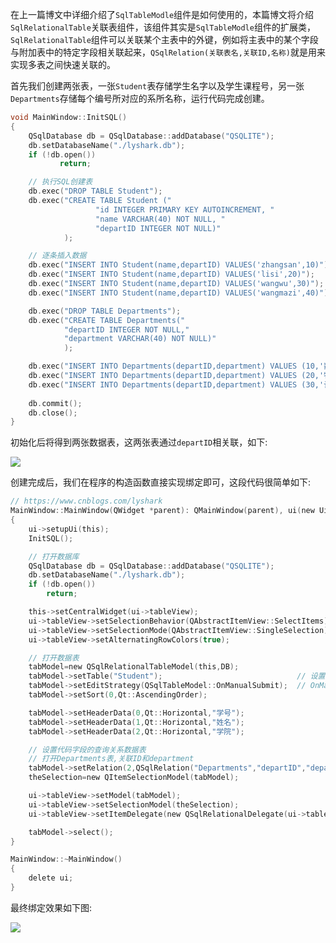 在上一篇博文中详细介绍了`SqlTableModle`组件是如何使用的，本篇博文将介绍`SqlRelationalTable`关联表组件，该组件其实是`SqlTableModle`组件的扩展类，`SqlRelationalTable`组件可以关联某个主表中的外键，例如将主表中的某个字段与附加表中的特定字段相关联起来，`QSqlRelation(关联表名,关联ID,名称)`就是用来实现多表之间快速关联的。

首先我们创建两张表，一张`Student`表存储学生名字以及学生课程号，另一张`Departments`存储每个编号所对应的系所名称，运行代码完成创建。
```C
void MainWindow::InitSQL()
{
    QSqlDatabase db = QSqlDatabase::addDatabase("QSQLITE");
    db.setDatabaseName("./lyshark.db");
    if (!db.open())
           return;

    // 执行SQL创建表
    db.exec("DROP TABLE Student");
    db.exec("CREATE TABLE Student ("
                   "id INTEGER PRIMARY KEY AUTOINCREMENT, "
                   "name VARCHAR(40) NOT NULL, "
                   "departID INTEGER NOT NULL)"
            );

    // 逐条插入数据
    db.exec("INSERT INTO Student(name,departID) VALUES('zhangsan',10)");
    db.exec("INSERT INTO Student(name,departID) VALUES('lisi',20)");
    db.exec("INSERT INTO Student(name,departID) VALUES('wangwu',30)");
    db.exec("INSERT INTO Student(name,departID) VALUES('wangmazi',40)");

    db.exec("DROP TABLE Departments");
    db.exec("CREATE TABLE Departments("
            "departID INTEGER NOT NULL,"
            "department VARCHAR(40) NOT NULL)"
            );

    db.exec("INSERT INTO Departments(departID,department) VALUES (10,'数学学院')");
    db.exec("INSERT INTO Departments(departID,department) VALUES (20,'物理学院')");
    db.exec("INSERT INTO Departments(departID,department) VALUES (30,'计算机学院')");
    
    db.commit();
    db.close();
}
```

初始化后将得到两张数据表，这两张表通过`departID`相关联，如下:

![](https://img2020.cnblogs.com/blog/1379525/202112/1379525-20211209173024588-904016058.gif)

创建完成后，我们在程序的构造函数直接实现绑定即可，这段代码很简单如下:
```C
// https://www.cnblogs.com/lyshark
MainWindow::MainWindow(QWidget *parent): QMainWindow(parent), ui(new Ui::MainWindow)
{
    ui->setupUi(this);
    InitSQL();

    // 打开数据库
    QSqlDatabase db = QSqlDatabase::addDatabase("QSQLITE");
    db.setDatabaseName("./lyshark.db");
    if (!db.open())
        return;

    this->setCentralWidget(ui->tableView);
    ui->tableView->setSelectionBehavior(QAbstractItemView::SelectItems);
    ui->tableView->setSelectionMode(QAbstractItemView::SingleSelection);
    ui->tableView->setAlternatingRowColors(true);

    // 打开数据表
    tabModel=new QSqlRelationalTableModel(this,DB);
    tabModel->setTable("Student");                              // 设置数据表
    tabModel->setEditStrategy(QSqlTableModel::OnManualSubmit);  // OnManualSubmit
    tabModel->setSort(0,Qt::AscendingOrder);

    tabModel->setHeaderData(0,Qt::Horizontal,"学号");
    tabModel->setHeaderData(1,Qt::Horizontal,"姓名");
    tabModel->setHeaderData(2,Qt::Horizontal,"学院");

    // 设置代码字段的查询关系数据表
    // 打开Departments表,关联ID和department
    tabModel->setRelation(2,QSqlRelation("Departments","departID","department"));
    theSelection=new QItemSelectionModel(tabModel);

    ui->tableView->setModel(tabModel);
    ui->tableView->setSelectionModel(theSelection);
    ui->tableView->setItemDelegate(new QSqlRelationalDelegate(ui->tableView)); // 为关系型字段设置缺省代理组件

    tabModel->select();                                                        // 打开数据表
}

MainWindow::~MainWindow()
{
    delete ui;
}
```

最终绑定效果如下图:

![](https://img2020.cnblogs.com/blog/1379525/202112/1379525-20211209173215373-690889321.gif)
